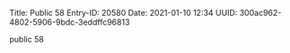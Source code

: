 Title: Public 58
Entry-ID: 20580
Date: 2021-01-10 12:34
UUID: 300ac962-4802-5906-9bdc-3eddffc96813

public 58
